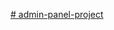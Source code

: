 [# admin-panel-project](https://drive.google.com/drive/folders/1IQOxGLy2e34vKEWWVx-eWGUhoD0mN3Pc?usp=sharing)
